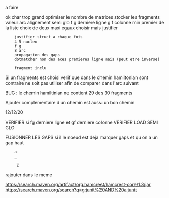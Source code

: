 a faire 

ok      char trop grand
        optimiser le nombre de matrices
        stocker les fragments
        valeur arc alignement semi glo
        f g derniere ligne
        g f colonne
        min premier de la liste
        choix de deux maxi egaux
        choisir mais justifier

        justifier struct a chaque fois
        4 5 nucleo
        f g
        8 arc
        propagation des gaps
        dotmatcher non des axes premieres ligne mais (peut etre inverse)

        fragment inclu


Si un fragments est choisi verif que dans le chemin hamiltonian sont contraire ne soit pas utiliser afin de comparer
dans l'arc suivant


BUG : le chemin hamiltinian ne contient 29 des 30 fragments


Ajouter complementaire d un chemin est aussi un bon chemin


12/12/20

VERIFIER si fg derniere ligne et gf derniere colonne
VERIFIER LOAD SEMI GLO

FUSIONNER LES GAPS
si il le noeud est deja marquer gaps et qu on a un gap haut 

        a
        _
         _ 
         c
rajouter dans le meme


https://search.maven.org/artifact/org.hamcrest/hamcrest-core/1.3/jar
https://search.maven.org/search?q=g:junit%20AND%20a:junit